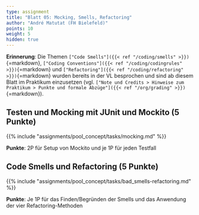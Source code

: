 ```yaml
---
type: assignment
title: "Blatt 05: Mocking, Smells, Refactoring"
author: "André Matutat (FH Bielefeld)"
points: 10
weight: 5
hidden: true
---
```



**Erinnerung**: Die Themen `["Code Smells"]({{< ref "/coding/smells" >}})`{=markdown},
`["Coding Conventions"]({{< ref "/coding/codingrules" >}})`{=markdown} und
`["Refactoring"]({{< ref "/coding/refactoring" >}})`{=markdown} wurden bereits in der VL
besprochen und sind ab diesem Blatt im Praktikum einzusetzen (vgl.
`["Note und Credits > Hinweise zum Praktikum > Punkte und formale Abzüge"]({{< ref "/org/grading" >}})`{=markdown}).


## Testen und Mocking mit JUnit und Mockito (5 Punkte)

{{% include "assignments/pool_concept/tasks/mocking.md" %}}

**Punkte**: 2P für Setup von Mockito und je 1P für jeden Testfall


## Code Smells und Refactoring (5 Punkte)

{{% include "assignments/pool_concept/tasks/bad_smells-refactoring.md" %}}

**Punkte**: Je 1P für das Finden/Begründen der Smells und das Anwendung der vier Refactoring-Methoden
